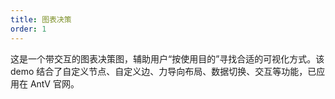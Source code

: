 ```yaml
---
title: 图表决策
order: 1
---
```


这是一个带交互的图表决策图，辅助用户“按使用目的”寻找合适的可视化方式。该 demo 结合了自定义节点、自定义边、力导向布局、数据切换、交互等功能，已应用在 AntV 官网。